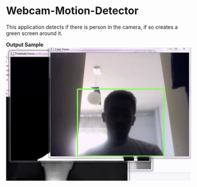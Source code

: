 # Webcam-Motion-Detector

This application detects if there is person in the camera, if so creates a green screen around it.

<b>Output Sample</b>
![Screenshot](https://github.com/ycberrehouma/Webcam-Motion-Detector/blob/master/Output-Sample.png)

